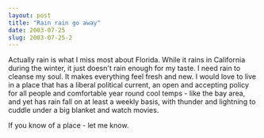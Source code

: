 ```yaml
---
layout: post
title: "Rain rain go away"
date: 2003-07-25
slug: 2003-07-25-2
---
```


Actually rain is what I miss most about Florida.  While it rains in California during the winter, it just doesn&apos;t rain enough for my taste.  I need rain to cleanse my soul.  It makes everything feel fresh and new. I would love to live in a place that has a liberal political current, an open and accepting policy for all people and comfortable year round cool temps - like the bay area, and yet has rain fall on at least a weekly basis, with thunder and lightning to cuddle under a big blanket and watch movies.

If you know of a place - let me know.

